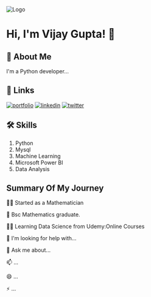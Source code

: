 
![Logo](https://github-readme-stats.vercel.app/api?username=mrvijayg&&show_icons=true&title_color=ffffff&icon_color=bb2acf&text_color=daf7dc&bg_color=151515)


# Hi, I'm Vijay Gupta! 👋


## 🚀 About Me
I'm a Python developer...


## 🔗 Links
[![portfolio](https://img.shields.io/badge/my_portfolio-000?style=for-the-badge&logo=ko-fi&logoColor=white)]()
[![linkedin](https://img.shields.io/badge/linkedin-0A66C2?style=for-the-badge&logo=linkedin&logoColor=white)](https://www.linkedin.com/)
[![twitter](https://img.shields.io/badge/twitter-1DA1F2?style=for-the-badge&logo=twitter&logoColor=white)](https://twitter.com/)



## 🛠 Skills
1. Python
2. Mysql
3. Machine Learning
4. Microsoft Power BI
5. Data Analysis

## Summary Of My Journey
👩‍💻 Started as a Mathematician

🧠 Bsc Mathematics graduate.

👯‍♀️ Learning Data Science from Udemy:Online Courses  

🤔 I'm looking for help with...

💬 Ask me about...

📫 ...

😄 ...

⚡️ ...

